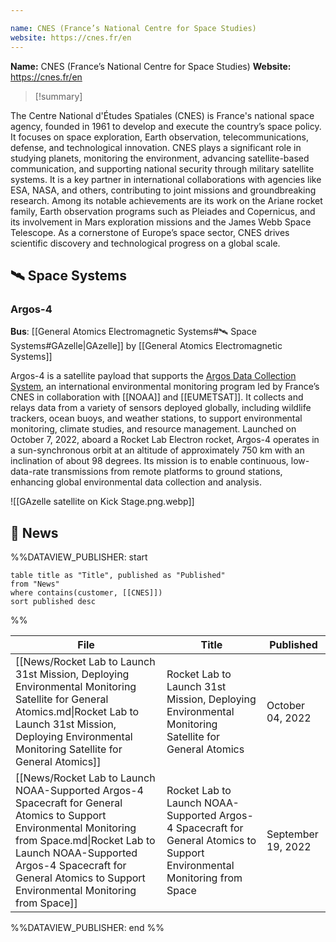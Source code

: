 ```yaml
---

name: CNES (France’s National Centre for Space Studies)
website: https://cnes.fr/en
---
```


**Name:** CNES (France’s National Centre for Space Studies)
**Website:** https://cnes.fr/en

>[!summary]
>
The Centre National d'Études Spatiales (CNES) is France's national space agency, founded in 1961 to develop and execute the country’s space policy. It focuses on space exploration, Earth observation, telecommunications, defense, and technological innovation. CNES plays a significant role in studying planets, monitoring the environment, advancing satellite-based communication, and supporting national security through military satellite systems. It is a key partner in international collaborations with agencies like ESA, NASA, and others, contributing to joint missions and groundbreaking research. Among its notable achievements are its work on the Ariane rocket family, Earth observation programs such as Pleiades and Copernicus, and its involvement in Mars exploration missions and the James Webb Space Telescope. As a cornerstone of Europe’s space sector, CNES drives scientific discovery and technological progress on a global scale.

## 🛰️ Space Systems

### Argos-4

**Bus**: [[General Atomics Electromagnetic Systems#🛰️ Space Systems#GAzelle|GAzelle]] by [[General Atomics Electromagnetic Systems]]

Argos-4 is a satellite payload that supports the [Argos Data Collection System](https://www.argos-system.org/), an international environmental monitoring program led by France’s CNES in collaboration with [[NOAA]] and [[EUMETSAT]]. It collects and relays data from a variety of sensors deployed globally, including wildlife trackers, ocean buoys, and weather stations, to support environmental monitoring, climate studies, and resource management. Launched on October 7, 2022, aboard a Rocket Lab Electron rocket, Argos-4 operates in a sun-synchronous orbit at an altitude of approximately 750 km with an inclination of about 98 degrees. Its mission is to enable continuous, low-data-rate transmissions from remote platforms to ground stations, enhancing global environmental data collection and analysis.

![[GAzelle satellite on Kick Stage.png.webp]]

## 📰 News
%%DATAVIEW_PUBLISHER: start
```
table title as "Title", published as "Published"
from "News"
where contains(customer, [[CNES]])
sort published desc
```
%%

| File                                                                                                                                                                                                                                                             | Title                                                                                                                      | Published          |
| ---------------------------------------------------------------------------------------------------------------------------------------------------------------------------------------------------------------------------------------------------------------- | -------------------------------------------------------------------------------------------------------------------------- | ------------------ |
| [[News/Rocket Lab to Launch 31st Mission, Deploying Environmental Monitoring Satellite for General Atomics.md\|Rocket Lab to Launch 31st Mission, Deploying Environmental Monitoring Satellite for General Atomics]]                                             | Rocket Lab to Launch 31st Mission, Deploying Environmental Monitoring Satellite for General Atomics                        | October 04, 2022   |
| [[News/Rocket Lab to Launch NOAA-Supported Argos-4 Spacecraft for General Atomics to Support Environmental Monitoring from Space.md\|Rocket Lab to Launch NOAA-Supported Argos-4 Spacecraft for General Atomics to Support Environmental Monitoring from Space]] | Rocket Lab to Launch NOAA-Supported Argos-4 Spacecraft for General Atomics to Support Environmental Monitoring from Space  | September 19, 2022 |

%%DATAVIEW_PUBLISHER: end %%